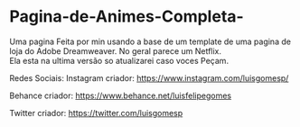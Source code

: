 # Pagina-de-Animes-Completa-
Uma pagina Feita por min usando a base de um template de uma pagina de loja do Adobe Dreamweaver. No geral parece um Netflix.  
Ela esta na ultima versão so atualizarei caso voces Peçam. 


Redes Sociais:
Instagram criador: https://www.instagram.com/luisgomesp/

Behance criador: https://www.behance.net/luisfelipegomes

Twitter criador: https://twitter.com/luisgomesp

